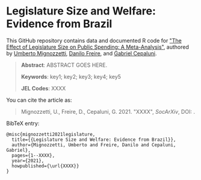 # Legislature Size and Welfare: Evidence from Brazil

This GitHub repository contains data and documented R code for ["The Effect of Legislature Size on Public Spending: A Meta-Analysis"](xxxx), authored by [Umberto Mignozzetti](http://umbertomig.com), [Danilo Freire](http://danilofreire.github.io), and [Gabriel Cepaluni](xxxx). 

> **Abstract**: ABSTRACT GOES HERE.
>
> **Keywords**: key1; key2; key3; key4; key5
>
> **JEL Codes**: XXXX

You can cite the article as: 

> Mignozzetti, U., Freire, D., Cepaluni, G. 2021. "XXXX", _SocArXiv_, DOI: <XXXX>.

BibTeX entry:

```
@misc{mignozzetti2021legislature,
  title={{Legislature Size and Welfare: Evidence from Brazil}},
  author={Mignozzetti, Umberto and Freire, Danilo and Cepaluni, Gabriel},
  pages={1--XXXX},
  year={2021},
  howpublished={\url{XXXX}}
}
```
